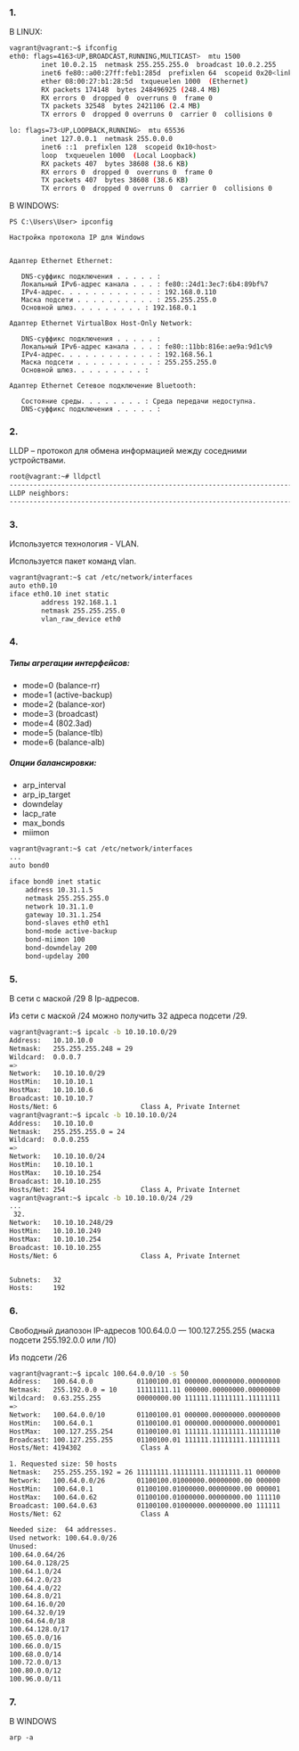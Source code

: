 
### 1.
В LINUX:
```bash
vagrant@vagrant:~$ ifconfig
eth0: flags=4163<UP,BROADCAST,RUNNING,MULTICAST>  mtu 1500
        inet 10.0.2.15  netmask 255.255.255.0  broadcast 10.0.2.255
        inet6 fe80::a00:27ff:feb1:285d  prefixlen 64  scopeid 0x20<link>
        ether 08:00:27:b1:28:5d  txqueuelen 1000  (Ethernet)
        RX packets 174148  bytes 248496925 (248.4 MB)
        RX errors 0  dropped 0  overruns 0  frame 0
        TX packets 32548  bytes 2421106 (2.4 MB)
        TX errors 0  dropped 0 overruns 0  carrier 0  collisions 0

lo: flags=73<UP,LOOPBACK,RUNNING>  mtu 65536
        inet 127.0.0.1  netmask 255.0.0.0
        inet6 ::1  prefixlen 128  scopeid 0x10<host>
        loop  txqueuelen 1000  (Local Loopback)
        RX packets 407  bytes 38608 (38.6 KB)
        RX errors 0  dropped 0  overruns 0  frame 0
        TX packets 407  bytes 38608 (38.6 KB)
        TX errors 0  dropped 0 overruns 0  carrier 0  collisions 0
```
В WINDOWS:
```
PS C:\Users\User> ipconfig

Настройка протокола IP для Windows


Адаптер Ethernet Ethernet:

   DNS-суффикс подключения . . . . . :
   Локальный IPv6-адрес канала . . . : fe80::24d1:3ec7:6b4:89bf%7
   IPv4-адрес. . . . . . . . . . . . : 192.168.0.110
   Маска подсети . . . . . . . . . . : 255.255.255.0
   Основной шлюз. . . . . . . . . : 192.168.0.1

Адаптер Ethernet VirtualBox Host-Only Network:

   DNS-суффикс подключения . . . . . :
   Локальный IPv6-адрес канала . . . : fe80::11bb:816e:ae9a:9d1c%9
   IPv4-адрес. . . . . . . . . . . . : 192.168.56.1
   Маска подсети . . . . . . . . . . : 255.255.255.0
   Основной шлюз. . . . . . . . . :

Адаптер Ethernet Сетевое подключение Bluetooth:

   Состояние среды. . . . . . . . : Среда передачи недоступна.
   DNS-суффикс подключения . . . . . :
   ```
### 2.
LLDP – протокол для обмена информацией между соседними устройствами.
```bash
root@vagrant:~# lldpctl
-------------------------------------------------------------------------------
LLDP neighbors:
-------------------------------------------------------------------------------
```
### 3.
Используется технология - VLAN.

Используется пакет команд vlan.
```bash
vagrant@vagrant:~$ cat /etc/network/interfaces
auto eth0.10
iface eth0.10 inet static
        address 192.168.1.1
        netmask 255.255.255.0
        vlan_raw_device eth0
```
### 4.
##### Типы агрегации интерфейсов: 
 * mode=0 (balance-rr)
 * mode=1 (active-backup)
 * mode=2 (balance-xor)
 * mode=3 (broadcast)
 * mode=4 (802.3ad)
 * mode=5 (balance-tlb)
 * mode=6 (balance-alb)

##### Опции балансировки:
 * arp_interval
 * arp_ip_target
 * downdelay
 * lacp_rate
 * max_bonds
 * miimon
```bash
vagrant@vagrant:~$ cat /etc/network/interfaces
...
auto bond0

iface bond0 inet static
    address 10.31.1.5
    netmask 255.255.255.0
    network 10.31.1.0
    gateway 10.31.1.254
    bond-slaves eth0 eth1
    bond-mode active-backup
    bond-miimon 100
    bond-downdelay 200
    bond-updelay 200
```
### 5.
В сети с маской /29 8 Ip-адресов.

Из сети с маской /24 можно получить 32 адреса подсети /29.
```bash
vagrant@vagrant:~$ ipcalc -b 10.10.10.0/29
Address:   10.10.10.0
Netmask:   255.255.255.248 = 29
Wildcard:  0.0.0.7
=>
Network:   10.10.10.0/29
HostMin:   10.10.10.1
HostMax:   10.10.10.6
Broadcast: 10.10.10.7
Hosts/Net: 6                     Class A, Private Internet
vagrant@vagrant:~$ ipcalc -b 10.10.10.0/24
Address:   10.10.10.0
Netmask:   255.255.255.0 = 24
Wildcard:  0.0.0.255
=>
Network:   10.10.10.0/24
HostMin:   10.10.10.1
HostMax:   10.10.10.254
Broadcast: 10.10.10.255
Hosts/Net: 254                   Class A, Private Internet
vagrant@vagrant:~$ ipcalc -b 10.10.10.0/24 /29
...
 32.
Network:   10.10.10.248/29
HostMin:   10.10.10.249
HostMax:   10.10.10.254
Broadcast: 10.10.10.255
Hosts/Net: 6                     Class A, Private Internet


Subnets:   32
Hosts:     192
```
### 6.
Свободный диапозон IP-адресов 100.64.0.0 — 100.127.255.255 (маска подсети 255.192.0.0 или /10)

Из подсети /26
```bash
vagrant@vagrant:~$ ipcalc 100.64.0.0/10 -s 50
Address:   100.64.0.0           01100100.01 000000.00000000.00000000
Netmask:   255.192.0.0 = 10     11111111.11 000000.00000000.00000000
Wildcard:  0.63.255.255         00000000.00 111111.11111111.11111111
=>
Network:   100.64.0.0/10        01100100.01 000000.00000000.00000000
HostMin:   100.64.0.1           01100100.01 000000.00000000.00000001
HostMax:   100.127.255.254      01100100.01 111111.11111111.11111110
Broadcast: 100.127.255.255      01100100.01 111111.11111111.11111111
Hosts/Net: 4194302               Class A

1. Requested size: 50 hosts
Netmask:   255.255.255.192 = 26 11111111.11111111.11111111.11 000000
Network:   100.64.0.0/26        01100100.01000000.00000000.00 000000
HostMin:   100.64.0.1           01100100.01000000.00000000.00 000001
HostMax:   100.64.0.62          01100100.01000000.00000000.00 111110
Broadcast: 100.64.0.63          01100100.01000000.00000000.00 111111
Hosts/Net: 62                    Class A

Needed size:  64 addresses.
Used network: 100.64.0.0/26
Unused:
100.64.0.64/26
100.64.0.128/25
100.64.1.0/24
100.64.2.0/23
100.64.4.0/22
100.64.8.0/21
100.64.16.0/20
100.64.32.0/19
100.64.64.0/18
100.64.128.0/17
100.65.0.0/16
100.66.0.0/15
100.68.0.0/14
100.72.0.0/13
100.80.0.0/12
100.96.0.0/11
```
### 7.
В WINDOWS
```
arp -a
```

